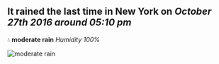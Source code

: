 ## It rained the last time in New York on *October 27th 2016 around 05:10 pm*
💧  **moderate rain** *Humidity 100%*

![moderate rain](http://openweathermap.org/img/w/10d.png)
